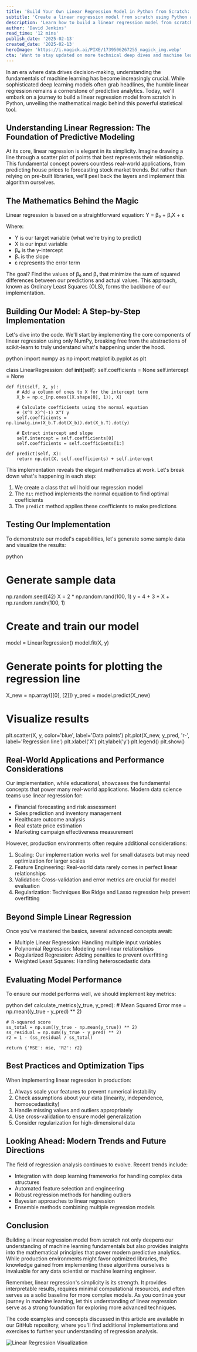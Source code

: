 ```yaml
---
title: 'Build Your Own Linear Regression Model in Python from Scratch: A Deep Dive into Predictive Analytics'
subtitle: 'Create a linear regression model from scratch using Python and NumPy'
description: 'Learn how to build a linear regression model from scratch in Python. This comprehensive guide covers the mathematical foundations, implementation details, and practical considerations for creating your own predictive analytics tool. Perfect for data scientists and machine learning engineers looking to deepen their understanding of fundamental algorithms.'
author: 'David Jenkins'
read_time: '12 mins'
publish_date: '2025-02-13'
created_date: '2025-02-13'
heroImage: 'https://i.magick.ai/PIXE/1739506267255_magick_img.webp'
cta: 'Want to stay updated on more technical deep dives and machine learning tutorials? Follow us on LinkedIn for regular insights into data science and AI implementation strategies.'
---
```


In an era where data drives decision-making, understanding the fundamentals of machine learning has become increasingly crucial. While sophisticated deep learning models often grab headlines, the humble linear regression remains a cornerstone of predictive analytics. Today, we'll embark on a journey to build a linear regression model from scratch in Python, unveiling the mathematical magic behind this powerful statistical tool.

## Understanding Linear Regression: The Foundation of Predictive Modeling

At its core, linear regression is elegant in its simplicity. Imagine drawing a line through a scatter plot of points that best represents their relationship. This fundamental concept powers countless real-world applications, from predicting house prices to forecasting stock market trends. But rather than relying on pre-built libraries, we'll peel back the layers and implement this algorithm ourselves.

## The Mathematics Behind the Magic

Linear regression is based on a straightforward equation:
Y = β₀ + β₁X + ε

Where:
- Y is our target variable (what we're trying to predict)
- X is our input variable
- β₀ is the y-intercept
- β₁ is the slope
- ε represents the error term

The goal? Find the values of β₀ and β₁ that minimize the sum of squared differences between our predictions and actual values. This approach, known as Ordinary Least Squares (OLS), forms the backbone of our implementation.

## Building Our Model: A Step-by-Step Implementation

Let's dive into the code. We'll start by implementing the core components of linear regression using only NumPy, breaking free from the abstractions of scikit-learn to truly understand what's happening under the hood.

python
import numpy as np
import matplotlib.pyplot as plt

class LinearRegression:
    def __init__(self):
        self.coefficients = None
        self.intercept = None
        
    def fit(self, X, y):
        # Add a column of ones to X for the intercept term
        X_b = np.c_[np.ones((X.shape[0], 1)), X]
        
        # Calculate coefficients using the normal equation
        # (X^T X)^(-1) X^T y
        self.coefficients = np.linalg.inv(X_b.T.dot(X_b)).dot(X_b.T).dot(y)
        
        # Extract intercept and slope
        self.intercept = self.coefficients[0]
        self.coefficients = self.coefficients[1:]
        
    def predict(self, X):
        return np.dot(X, self.coefficients) + self.intercept


This implementation reveals the elegant mathematics at work. Let's break down what's happening in each step:

1. We create a class that will hold our regression model
2. The `fit` method implements the normal equation to find optimal coefficients
3. The `predict` method applies these coefficients to make predictions

## Testing Our Implementation

To demonstrate our model's capabilities, let's generate some sample data and visualize the results:

python
# Generate sample data
np.random.seed(42)
X = 2 * np.random.rand(100, 1)
y = 4 + 3 * X + np.random.randn(100, 1)

# Create and train our model
model = LinearRegression()
model.fit(X, y)

# Generate points for plotting the regression line
X_new = np.array([[0], [2]])
y_pred = model.predict(X_new)

# Visualize results
plt.scatter(X, y, color='blue', label='Data points')
plt.plot(X_new, y_pred, 'r-', label='Regression line')
plt.xlabel('X')
plt.ylabel('y')
plt.legend()
plt.show()


## Real-World Applications and Performance Considerations

Our implementation, while educational, showcases the fundamental concepts that power many real-world applications. Modern data science teams use linear regression for:

- Financial forecasting and risk assessment
- Sales prediction and inventory management
- Healthcare outcome analysis
- Real estate price estimation
- Marketing campaign effectiveness measurement

However, production environments often require additional considerations:

1. Scaling: Our implementation works well for small datasets but may need optimization for larger scales
2. Feature Engineering: Real-world data rarely comes in perfect linear relationships
3. Validation: Cross-validation and error metrics are crucial for model evaluation
4. Regularization: Techniques like Ridge and Lasso regression help prevent overfitting

## Beyond Simple Linear Regression

Once you've mastered the basics, several advanced concepts await:

- Multiple Linear Regression: Handling multiple input variables
- Polynomial Regression: Modeling non-linear relationships
- Regularized Regression: Adding penalties to prevent overfitting
- Weighted Least Squares: Handling heteroscedastic data

## Evaluating Model Performance

To ensure our model performs well, we should implement key metrics:

python
def calculate_metrics(y_true, y_pred):
    # Mean Squared Error
    mse = np.mean((y_true - y_pred) ** 2)
    
    # R-squared score
    ss_total = np.sum((y_true - np.mean(y_true)) ** 2)
    ss_residual = np.sum((y_true - y_pred) ** 2)
    r2 = 1 - (ss_residual / ss_total)
    
    return {'MSE': mse, 'R2': r2}


## Best Practices and Optimization Tips

When implementing linear regression in production:

1. Always scale your features to prevent numerical instability
2. Check assumptions about your data (linearity, independence, homoscedasticity)
3. Handle missing values and outliers appropriately
4. Use cross-validation to ensure model generalization
5. Consider regularization for high-dimensional data

## Looking Ahead: Modern Trends and Future Directions

The field of regression analysis continues to evolve. Recent trends include:

- Integration with deep learning frameworks for handling complex data structures
- Automated feature selection and engineering
- Robust regression methods for handling outliers
- Bayesian approaches to linear regression
- Ensemble methods combining multiple regression models

## Conclusion

Building a linear regression model from scratch not only deepens our understanding of machine learning fundamentals but also provides insights into the mathematical principles that power modern predictive analytics. While production environments might favor optimized libraries, the knowledge gained from implementing these algorithms ourselves is invaluable for any data scientist or machine learning engineer.

Remember, linear regression's simplicity is its strength. It provides interpretable results, requires minimal computational resources, and often serves as a solid baseline for more complex models. As you continue your journey in machine learning, let this understanding of linear regression serve as a strong foundation for exploring more advanced techniques.

The code examples and concepts discussed in this article are available in our GitHub repository, where you'll find additional implementations and exercises to further your understanding of regression analysis.


![Linear Regression Visualization](https://images.magick.ai/linear-regression-hero.jpg)